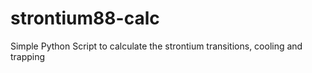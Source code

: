 # strontium88-calc
Simple Python Script to calculate the strontium transitions, cooling and trapping
